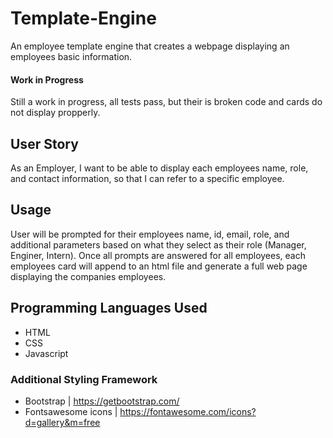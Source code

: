 # Template-Engine
An employee template engine that creates a webpage displaying an employees basic information.

#### Work in Progress
Still a work in progress, all tests pass, but their is broken code and cards do not display propperly.

## User Story
As an Employer, I want to be able to display each employees name, role, and contact information, so that I can refer to a specific employee.

## Usage
User will be prompted for their employees name, id, email, role, and additional parameters based on what they select as their role (Manager, Enginer, Intern).
Once all prompts are answered for all employees, each employees card will append to an html file and generate a full web page displaying the companies employees.

## Programming Languages Used
* HTML
* CSS
* Javascript

### Additional Styling Framework 
* Bootstrap | https://getbootstrap.com/
* Fontsawesome icons | https://fontawesome.com/icons?d=gallery&m=free
